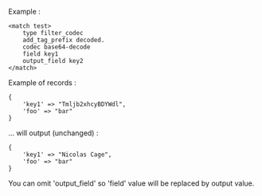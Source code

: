 Example :

```
<match test>
    type filter_codec
    add_tag_prefix decoded.
    codec base64-decode
    field key1
    output_field key2
</match>
```

Example of records :
```
{
    'key1' => "Tmljb2xhcyBDYWdl",
    'foo' => "bar"
}
```
... will output (unchanged) :
```
{
    'key1' => "Nicolas Cage",
    'foo' => "bar"
}
```

You can omit 'output_field' so 'field' value will be replaced by output value.